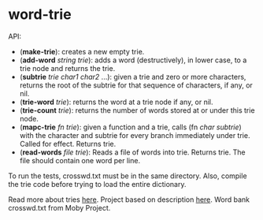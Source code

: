 # word-trie

API:
- (**make-trie**): creates a new empty trie.
- (**add-word** *string* *trie*): adds a word (destructively), in lower case, to a trie node and returns the trie.
- (**subtrie** *trie* *char1* *char2* ...): given a trie and zero or more characters, returns the root of the subtrie for that sequence of characters, if any, or nil.
- (**trie-word** *trie*): returns the word at a trie node if any, or nil.
- (**trie-count** *trie*): returns the number of words stored at or under this trie node.
- (**mapc-trie** *fn* *trie*): given a function and a trie, calls (fn *char* *subtrie*) with the character and subtrie for every branch immediately under trie. Called for effect. Returns trie.
- (**read-words** *file* *trie*): Reads a file of words into trie. Returns trie. The file should contain one word per line.

To run the tests, crosswd.txt must be in the same directory. Also, compile the trie code before trying to load the entire dictionary.

Read more about tries [here](https://en.wikipedia.org/wiki/Trie). Project based on description [here](http://www.cs.northwestern.edu/academics/courses/325/exercises/challenges.php#word-trie). Word bank crosswd.txt from Moby Project.
